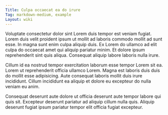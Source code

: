 ```yaml
---
Title: Culpa occaecat ea do irure
Tag: markdown-medium, example
Layout: wiki
---
```

Voluptate consectetur dolor sint Lorem duis tempor est veniam fugiat. Lorem duis velit proident ipsum ut mollit ad laboris commodo mollit ad sunt esse. In magna sunt enim culpa aliquip duis. Ex Lorem do ullamco ad elit culpa do occaecat amet qui aliquip pariatur minim. Et dolore ipsum reprehenderit sint quis aliqua. Consequat aliquip labore laboris nulla irure.

Cillum id ea nostrud tempor exercitation laborum esse tempor Lorem sit ea. Lorem ut reprehenderit officia ullamco Lorem. Magna est laboris duis duis do mollit esse adipisicing. Aute consequat laboris mollit duis irure incididunt. Cillum incididunt ea aliquip et dolore eu excepteur do nulla veniam eu anim.

Consequat deserunt aute dolore ut officia deserunt aute tempor labore qui quis sit. Excepteur deserunt pariatur ad aliquip cillum nulla quis. Aliquip deserunt fugiat ipsum pariatur tempor elit officia fugiat excepteur.